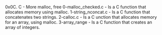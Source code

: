 0x0C. C - More malloc, free
0-malloc_checked.c - Is a C function that allocates memory using malloc.
1-string_nconcat.c - Is a C function that concatenates two strings.
2-calloc.c - Is a C unction that allocates memory for an array, using malloc.
3-array_range - Is a C function that creates an array of integers.
